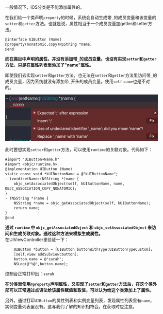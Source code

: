 一般情况下，iOS分类是不能添加属性的。

在我们给一个类声明`property`的时候，系统会自动生成带`_`的成员变量和该变量的`setter`和`getter`方法。也就是说，属性相当于一个成员变量加getter和setter方法。

```
@interface UIButton (Name)
@property(nonatomic,copy)NSString *name;
@end
```
**而在类目中声明的属性，并没有添加带`_`的成员变量，也没有实现`setter`和`getter`方法，只是在属性列表里添加了"name"属性。**

即使我们去实现`setter`和`getter`方法，也无法在`setter`和`getter`方法里访问带`_`的成员变量，因为系统就没有添加带`_`开头的成员变量，使用`self.name`也是不对的。 

![image](https://raw.githubusercontent.com/alexiiio/LD-Notes/master/pics/runtimeCategoryProperty.png)

此时要想实现`setter`和`getter`方法，可以使用`runtime`的关联对象。代码如下：

```
#import "UIButton+Name.h"
#import <objc/runtime.h>
@implementation UIButton (Name)
static const void *kUIButtonName = @"kUIButtonName";
- (void)setName:(NSString *)name {
    objc_setAssociatedObject(self, kUIButtonName, name, OBJC_ASSOCIATION_COPY_NONATOMIC);
}
- (NSString *)name {
    NSString *name = objc_getAssociatedObject(self, kUIButtonName);
    return name;
}
@end
```

**通过 `runtime` 中 `objc_getAssociatedObject` 和 `objc_setAssociatedObject` 来访问和生成关联对象。通过这种方法来模拟生成属性。**      
在UIViewController里验证一下：
```
    UIButton *button = [UIButton buttonWithType:UIButtonTypeCustom];
    [self.view addSubview:button];
    button.name = @"sarah";
    NSLog(@"%@",button.name);
```
控制台正常打印出：`sarah`

**在分类里使用`@property`声明属性，又实现了`setter`和`getter`方法后，在这个类外部可以正常通过点语法给该属性赋值和取值。可以认为给这个类添加上了属性。**

另外，通过打印`UIButton`的属性列表和实例变量列表，发现属性列表里有`name`，实例变量列表里没有。这与我们了解的知识相符合。在获取时应注意。